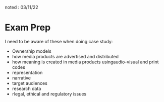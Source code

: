 noted : 03/11/22

# Exam Prep
I need to be aware of these when doing case study:
- Ownership models
- how media products are advertised and distributed
- how meaning is created in media products usingaudio-visual and print codes
- representation
- narrative
- target audiences
- research data
- rlegal, ethical and regulatory issues
